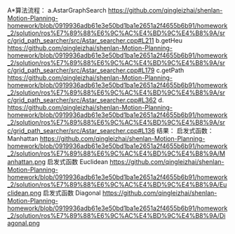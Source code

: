 A*算法流程：
  a.AstarGraphSearch https://github.com/qingleizhai/shenlan-Motion-Planning-homework/blob/0919936adb61e3e50bd1ba1e2651a2f4655b6b91/homework_2/solution/ros%E7%89%88%E6%9C%AC%E4%BD%9C%E4%B8%9A/src/grid_path_searcher/src/Astar_searcher.cpp#L211
  b.getHeu https://github.com/qingleizhai/shenlan-Motion-Planning-homework/blob/0919936adb61e3e50bd1ba1e2651a2f4655b6b91/homework_2/solution/ros%E7%89%88%E6%9C%AC%E4%BD%9C%E4%B8%9A/src/grid_path_searcher/src/Astar_searcher.cpp#L179
  c.getPath https://github.com/qingleizhai/shenlan-Motion-Planning-homework/blob/0919936adb61e3e50bd1ba1e2651a2f4655b6b91/homework_2/solution/ros%E7%89%88%E6%9C%AC%E4%BD%9C%E4%B8%9A/src/grid_path_searcher/src/Astar_searcher.cpp#L362
  d. https://github.com/qingleizhai/shenlan-Motion-Planning-homework/blob/0919936adb61e3e50bd1ba1e2651a2f4655b6b91/homework_2/solution/ros%E7%89%88%E6%9C%AC%E4%BD%9C%E4%B8%9A/src/grid_path_searcher/src/Astar_searcher.cpp#L136
结果： 启发式函数：Manhattan https://github.com/qingleizhai/shenlan-Motion-Planning-homework/blob/0919936adb61e3e50bd1ba1e2651a2f4655b6b91/homework_2/solution/ros%E7%89%88%E6%9C%AC%E4%BD%9C%E4%B8%9A/Manhattan.png
     启发式函数 Euclidean https://github.com/qingleizhai/shenlan-Motion-Planning-homework/blob/0919936adb61e3e50bd1ba1e2651a2f4655b6b91/homework_2/solution/ros%E7%89%88%E6%9C%AC%E4%BD%9C%E4%B8%9A/Euclidean.png
     启发式函数 Diagonal  https://github.com/qingleizhai/shenlan-Motion-Planning-homework/blob/0919936adb61e3e50bd1ba1e2651a2f4655b6b91/homework_2/solution/ros%E7%89%88%E6%9C%AC%E4%BD%9C%E4%B8%9A/Diagonal.png
